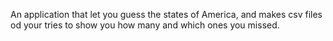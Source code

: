 An application that let you guess the states of America, and makes csv files od your tries to show you how many and which ones you missed.